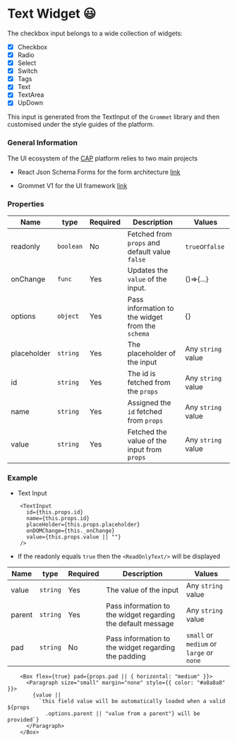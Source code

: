 # Text Widget :smiley:

The checkbox input belongs to a wide collection of widgets:

- [x] Checkbox
- [x] Radio
- [x] Select
- [x] Switch
- [x] Tags
- [x] Text
- [x] TextArea
- [x] UpDown

This input is generated from the TextInput of the `Grommet` library and then customised under the style guides of the platform.

### General Information

The UI ecosystem of the [CAP](https://github.com/cernanalysispreservation/analysispreservation.cern.ch) platform relies to two main projects

- React Json Schema Forms for the form architecture [link](https://github.com/rjsf-team/react-jsonschema-form)

* Grommet V1 for the UI framework [link](https://github.com/grommet/grommet/tree/v1)

### Properties

| Name        | type      | Required | Description                                      | Values             |
| ----------- | --------- | -------- | ------------------------------------------------ | ------------------ |
| readonly    | `boolean` | No       | Fetched from `props` and default value `false`   | `true`or`false`    |
| onChange    | `func`    | Yes      | Updates the `value` of the input.                | ()=>{...}          |
| options     | `object`  | Yes      | Pass information to the widget from the `schema` | {}                 |
| placeholder | `string`  | Yes      | The placeholder of the input                     | Any `string` value |
| id          | `string`  | Yes      | The id is fetched from the `props`               | Any `string` value |
| name        | `string`  | Yes      | Assigned the `id` fetched from `props`           | Any `string` value |
| value       | `string`  | Yes      | Fetched the value of the input from `props`      | Any `string` value |

### Example

- Text Input

```
    <TextInput
      id={this.props.id}
      name={this.props.id}
      placeHolder={this.props.placeholder}
      onDOMChange={this._onChange}
      value={this.props.value || ""}
    />
```

- If the readonly equals `true` then the `<ReadOnlyText/>` will be displayed

| Name   | type     | Required | Description                                                  | Values                                   |
| ------ | -------- | -------- | ------------------------------------------------------------ | ---------------------------------------- |
| value  | `string` | Yes      | The value of the input                                       | Any `string` value                       |
| parent | `string` | Yes      | Pass information to the widget regarding the default message | Any `string` value                       |
| pad    | `string` | No       | Pass information to the widget regarding the padding         | `small` or `medium` or `large` or `none` |

```
    <Box flex={true} pad={props.pad || { horizontal: "medium" }}>
      <Paragraph size="small" margin="none" style={{ color: "#a8a8a8" }}>
        {value ||
          `this field value will be automatically loaded when a valid ${props
            .options.parent || "value from a parent"} will be provided`}
      </Paragraph>
    </Box>
```
